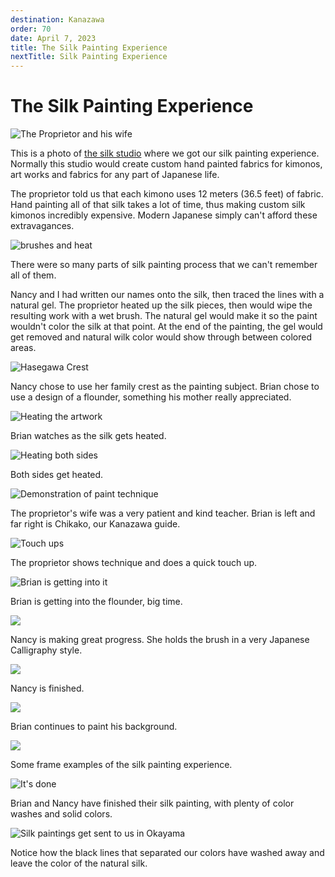 ```yaml
---
destination: Kanazawa
order: 70
date: April 7, 2023
title: The Silk Painting Experience
nextTitle: Silk Painting Experience
---
```


# The Silk Painting Experience

![The Proprietor and his wife](/assets/kanazawa/PXL_20230414_031349823.jpg)

This is a photo of [the silk studio](https://yuzen-youmei.com/) where we got our silk painting experience. Normally this studio would create custom hand painted fabrics for kimonos, art works and fabrics for any part of Japanese life. 

The proprietor told us that each kimono uses 12 meters (36.5 feet) of fabric. Hand painting all of that silk takes a lot of time, thus making custom silk kimonos incredibly expensive. Modern Japanese simply can't afford these extravagances.

![brushes and heat](/assets/kanazawa/PXL_20230414_004837996.MP.jpg)

There were so many parts of silk painting process that we can't remember all of them. 

Nancy and I had written our names onto the silk, then traced the lines with a natural gel. The proprietor heated up the silk pieces, then would wipe the resulting work with a wet brush. The natural gel would make it so the paint wouldn't color the silk at that point. At the end of the painting, the gel would get removed and natural wilk color would show through between colored areas.

![Hasegawa Crest](/assets/kanazawa/PXL_20230414_004903009.jpg)

Nancy chose to use her family crest as the painting subject. Brian chose to use a design of a flounder, something his mother really appreciated.

![Heating the artwork](/assets/kanazawa/PXL_20230414_005252370.jpg)

Brian watches as the silk gets heated.

![Heating both sides](/assets/kanazawa/PXL_20230414_005608133.jpg)

Both sides get heated.

![Demonstration of paint technique](/assets/kanazawa/PXL_20230414_012321522.jpg)

The proprietor's wife was a very patient and kind teacher. Brian is left and far right is Chikako, our Kanazawa guide.

![Touch ups](/assets/kanazawa/PXL_20230414_013003414.jpg)

The proprietor shows technique and does a quick touch up.

![Brian is getting into it](/assets/kanazawa/PXL_20230414_015327152.jpg)

Brian is getting into the flounder, big time.

![](/assets/kanazawa/PXL_20230414_015841860.jpg)

Nancy is making great progress. She holds the brush in a very Japanese Calligraphy style.

![](/assets/kanazawa/PXL_20230414_023152442.jpg)

Nancy is finished.

![](/assets/kanazawa/PXL_20230414_024603693.jpg)

Brian continues to paint his background.

![](/assets/kanazawa/PXL_20230414_024631553.jpg)

Some frame examples of the silk painting experience.

![It's done](/assets/kanazawa/PXL_20230414_025247405.jpg)

Brian and Nancy have finished their silk painting, with plenty of color washes and solid colors.

![Silk paintings get sent to us in Okayama](/assets/kanazawa/PXL_20230418_104918432.jpg)

Notice how the black lines that separated our colors have washed away and leave the color of the natural silk.